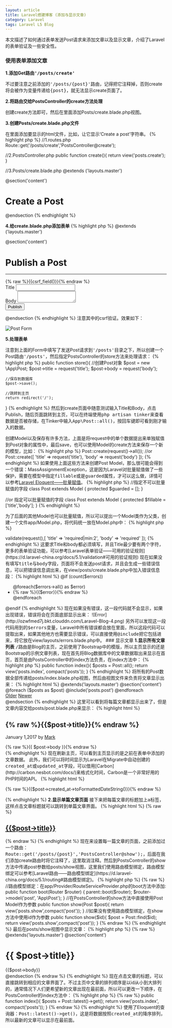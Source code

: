 ```yaml
---
layout: article
title: Laravel搭建博客 (添加与显示文章)
category: Laravel
tags: Laravel L5 Blog
---
```

本文描述了如何通过表单发送Post请求来添加文章以及显示文章，介绍了Laravel的表单验证及一些安全性。

### 使用表单添加文章
<strong>1.添加Get路由<samp>'/posts/create'</samp></strong>

不过要注意之前添加的<samp>'/posts/{post}'</samp>路由，记得把它注释掉，否则create将会被作为变量传递给<samp>{post}</samp>，就无法显示create页面了。

<strong>2.将路由交给PostsController的create方法处理</strong>

创建create方法即可，然后在里面添加Posts/create.blade.php视图。

<strong>3.创建Posts/create.blade.php文件</strong>

在里面添加要显示的html文件，比如，让它显示‘Create a post’字符串。
{% highlight php %}
//1.routes.php
Route::get('/posts/create','PostsController@create');

//2.PostsController.php
public function create(){
	return view('posts.create');
}

//3.Posts/create.blade.php
@extends ('layouts.master')

@section('content')
	<h1>Create a Post</h1>
@endsection
{% endhighlight %}

<strong>4.给create.blade.php添加表单</strong>
{% highlight php %}
@extends ('layouts.master')

@section('content')
<div class= "col-sm-8 blog-main">
	<h1>Publish a Post</h1>
	<hr>
	<form method="POST" action="/posts">
		{% raw %}{{csrf_field()}}{% endraw %}
	  <div class="form-group">
	    <label for="title">Title</label>
	    <input type="text" class="form-control" id="title" name="title">
	  </div>
	  <div class="form-group">
	    <label for="exampleInputPassword1">Body</label>
	    <textarea id="body" name="body" class="form-control"></textarea>
	  </div>
	  <button type="submit" class="btn btn-primary">Publish</button>
	</form>
</div>
@endsection
{% endhighlight %}
<span class="text-danger">注意其中的csrf验证</span>。效果如下：

![Post Form](http://ozwfmed7j.bkt.clouddn.com/laravel-blog-3.png)

<strong>5.处理表单</strong>

注意到上面的Form中填写了发送Post请求到<samp>'/posts'</samp>目录之下，所以创建一个Post路由<samp>'/posts'</samp>，然后指定PostsController的store方法来处理请求：
{% highlight php %}
public function store(){
	//创建Post对象
	$post = new \App\Post;
	$post->title = request('title');
	$post->body = request('body');

	//保存到数据库
	$post->save();

	//跳转到主页
	return redirect('/');
}
{% endhighlight %}
然后到create页面中随意测试输入Title和Body，点击Publish，随后页面跳转到主页，可以在终端使用<samp>php artisan tinker</samp>来查看数据是否被存储，在Tinker中输入<samp>App\Post::all()</samp>，按回车键即可看到刚才输入的数据。

创建Model以及保存有许多方法，上面是将request中的单个数据提出来单独赋值到Post对象的属性中，最后save，也可以使用Model的create方法来保存一个新的模型，比如：
{% highlight php %}
Post::create(request()->all());
//or
Post::create([
	'title' => request('title'),
	'body' => request('body')
]);
{% endhighlight %}
如果使用上面这些方法来创建Post Model，那么很可能会得到一个错误：<span class="text-danger">MassAssignmentException</span>，这是因为Laravel对批量赋值做了一些保护，需要在模型中指定<samp>fillable</samp>或是<samp>guarded</samp>属性，才可以这么做，详情可以参考[Laravel Eloquent——批量赋值](https://d.laravel-china.org/docs/5.1/eloquent#批量赋值)。
{% highlight php %}
//指定不可以批量赋值的字段
class Post extends Model
{
    protected $guarded = [];
}

//or 指定可以批量赋值的字段
class Post extends Model
{
    protected $fillable = ['title','body'];
}
{% endhighlight %}

为了后面的其他Model也可以批量赋值，所以可以提出一个Model类作为父类，创建一个文件app/Model.php，将代码统一放在Model.php中：
{% highlight php %}
<?php

namespace App;

use Illuminate\Database\Eloquent\Model as Eloquent;

class Model extends Eloquent
{
    protected $guarded = [];
}
{% endhighlight %}
现在可以把app/Post.php中的有关代码去掉，去掉之后就像这样：
{% highlight php %}
<?php

namespace App;

class Post extends Model
{

}
{% endhighlight %}
后面创建的Model就不用再设置批量赋值了，这样可以减少一些工作量，但是在实际网站中可能会需要批量赋值保护。

### 表单验证
通常情况下，在填写表单的时候，需要验证表单；尤其是有的字段内容不能为空的时候，否则提交一个空表单会导致数据库级别的错误，这对用户来说非常不友好，Laravel提供了一些功能来验证表单。在使用数据创建Post Model之前，可以加入这样一段代码来验证表单：
{% highlight php %}
$this->validate(request(),[
	'title' => 'required|min:2',
	'body' => 'required'
]);
{% endhighlight %}
这要求Title和body都必须填写，并且Title最少要有两个字符，更多的表单验证功能，可以参考[Laravel表单验证——可用的验证规则](https://d.laravel-china.org/docs/5.1/validation#可用的验证规则)

现在如果没有填写<samp>title</samp>与<samp>body</samp>字段，页面将不会发送post请求，并且会生成一些错误信息，可以把错误信息调出来，在view/posts/create.blade.php中加入错误信息段：
{% highlight html %}
@if (count($errors))
<div class="form-group">
	<div class="alert alert-danger">
		<ul>
			@foreach($errors->all() as $error)
				<li>{% raw %}{{$error}}{% endraw %}</li>
			@endforeach
		</ul>
	</div>
</div>
@endif
{% endhighlight %}
现在如果没有错误，这一段代码就不会显示，如果出现错误，错误将会在页面底部显示出来：

![Error](http://ozwfmed7j.bkt.clouddn.com/Laravel-Blog-4.png)

另外可以发现这一段代码用到的<samp>$errors</samp>变量，Laravel中所有错误都会放在里面，所以这段代码可以提取出来，如果其他地方也需要显示错误，可以直接使用<samp>@include</samp>把它包括进来，将它放在view/layouts/errors.blade.php中。

### 显示文章
<strong>1.显示所有文章列表</strong>

<samp>/</samp>路由是Blog的主页，之前使用了Bootstrap中的模版，所以主页显示的还是Bootstrap的示例文章列表，现在首先将Blog数据库中的文章数据取出来显示在首页，首页是由PostsController中的index方法负责，在index方法中：
{% highlight php %}
public function index(){
	$posts = Post::all();

    return view('posts.index', compact('posts'));
}
{% endhighlight %}
将所有的Post数据全部传递给posts/index.blade.php视图，然后由视图文件来负责将文章显示出来：
{% highlight html %}
@extends('layouts.master')

@section('content')
	<div class="col-sm-8 blog-main">
      
      @foreach ($posts as $post)
        @include('posts.post')
      @endforeach
      
      <nav class="blog-pagination">
        <a class="btn btn-outline-primary" href="#">Older</a>
        <a class="btn btn-outline-secondary disabled" href="#">Newer</a>
      </nav>

   </div>
@endsection
{% endhighlight %}
这里可以看到将每篇文章都显示出来了，但是文章内容交给posts/post.blade.php来显示：
{% highlight html %}
<div class="blog-post">
	<h2 class="blog-post-title">{% raw %}{{$post->title}}{% endraw %}</h2>
	<p class="blog-post-meta">January 1,2017 by <a href="#">Mark</a></p>

	{% raw %}{{ $post->body }}{% endraw %}
</div>
{% endhighlight %}
现在刷新主页，可以看到主页显示的是之前在表单中添加的文章数据。

此外，我们可以将时间显示为Laravel在Migrate中自动创建的<samp>created_at</samp>或<samp>updated_at</samp>字段，可以借用[Carbon](http://carbon.nesbot.com/docs/)来格式化时间，Carbon是一个非常好用的PHP时间的API。
{% highlight html %}
<p class="blog-post-meta">
	{% raw %}{{$post->created_at->toFormattedDateString()}}{% endraw %}
</p>
{% endhighlight %}
<strong>2.显示单篇文章页面</strong>

接下来把每篇文章的标题加上<samp>a</samp>标签，这样点击文章标题就可以跳转到单篇文章界面。
{% highlight html %}
{% raw %}
<h2 class="blog-post-title">
	<a href="/posts/{{ $post->id}}">
		{{$post->title}}
	</a>
</h2>
{% endraw %}
{% endhighlight %}
现在来设置每一篇文章的页面，之前添加过一个路由：<samp>Route::get('/posts/{post}','PostsController@show');</samp>，后面在我们添加create路由时将它注释了，这里取消注释。然后到PostsController的show方法中传递post参数给posts/show视图，这里我们使用路由模型绑定，路由模型绑定可以参考[Laravel路由——路由模型绑定](https://d.laravel-china.org/docs/5.1/routing#路由模型绑定)。
{% highlight php %}
{% raw %}
//路由模型绑定：在app/Provider/RouteServiceProvider.php的boot方法中添加:
public function boot(Router $router)
{
    parent::boot($router);
    $router->model('post', 'App\Post');
}

//在PostsController的show方法中直接使用Post Model作为参数
public function show(Post $post){
	return view('posts.show',compact('post'));
}

//如果没有使用路由模型绑定，在show方法中使用id作为参数
public function show($id){
	$post = Post::find($id);
	return view('posts.show',compact('post'));
}
{% endraw %}
{% endhighlight %}
最后在posts/show视图中显示文章：
{% highlight php %}
{% raw %}
@extends('layouts.master')

@section('content')
	<div class="col-sm-8 blog-main">
    	<h1>{{ $post->title}}</h1>

    	{{$post->body}}  
  	</div>
@endsection
{% endraw %}
{% endhighlight %}
现在点击文章的标题，可以直接跳转到相应的文章界面了。不过主页中文章的排列顺序是以id从小到大排列的，通常情况下人们更希望新的文章出现在最前面，所以可以更改一下顺序，在PostsController的index方法中：
{% highlight php %}
{% raw %}
public function index(){
	$posts = Post::latest()->get();

    return view('posts.index', compact('posts'));
}
{% endraw %}
{% endhighlight %}
使用了Eloquent的查询器：<samp>Post::latest()->get()</samp>，这是将数据按照<samp>created_at</samp>的降序排列，所以最新的文章可以显示在最前面。